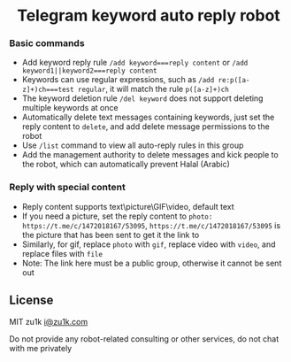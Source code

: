 <h1 align="center">
   <br>Telegram keyword auto reply robot<br>
</h1>

### Basic commands

- Add keyword reply rule `/add keyword===reply content` or `/add keyword1||keyword2===reply content`
- Keywords can use regular expressions, such as `/add re:p([a-z]+)ch===test regular`, it will match the rule `p([a-z]+)ch`
- The keyword deletion rule `/del keyword` does not support deleting multiple keywords at once
- Automatically delete text messages containing keywords, just set the reply content to `delete`, and add delete message permissions to the robot
- Use `/list` command to view all auto-reply rules in this group
- Add the management authority to delete messages and kick people to the robot, which can automatically prevent Halal (Arabic)

### Reply with special content

- Reply content supports text\picture\GIF\video, default text
- If you need a picture, set the reply content to `photo: https://t.me/c/1472018167/53095`, `https://t.me/c/1472018167/53095` is the picture that has been sent to get it the link to
- Similarly, for gif, replace `photo` with `gif`, replace video with `video`, and replace files with `file`
- Note: The link here must be a public group, otherwise it cannot be sent out

## License

MIT zu1k i@zu1k.com

Do not provide any robot-related consulting or other services, do not chat with me privately
